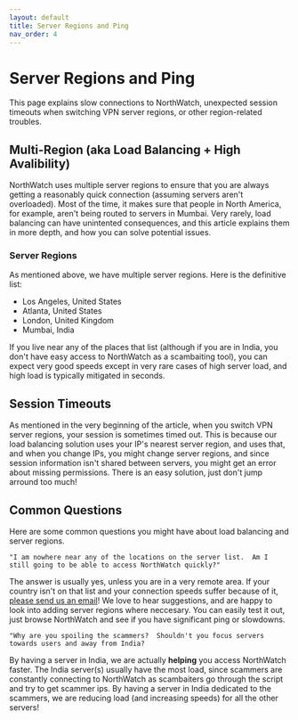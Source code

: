 ```yaml
---
layout: default
title: Server Regions and Ping
nav_order: 4
---
```


# Server Regions and Ping
This page explains slow connections to NorthWatch, unexpected session timeouts when switching VPN server regions, or other region-related troubles.

## Multi-Region (aka Load Balancing + High Avalibility)
NorthWatch uses multiple server regions to ensure that you are always getting a reasonably quick connection (assuming servers aren't overloaded).  Most of the time, it makes sure that people in North America, for example, aren't being routed to servers in Mumbai.  Very rarely, load balancing can have unintented consequences, and this article explains them in more depth, and how you can solve potential issues.

### Server Regions
As mentioned above, we have multiple server regions.  Here is the definitive list:

* Los Angeles, United States
* Atlanta, United States
* London, United Kingdom
* Mumbai, India

If you live near any of the places that list (although if you are in India, you don't have easy access to NorthWatch as a scambaiting tool), you can expect very good speeds except in very rare cases of high server load, and high load is typically mitigated in seconds.

## Session Timeouts
As mentioned in the very beginning of the article, when you switch VPN server regions, your session is sometimes timed out. This is because our load balancing solution uses your IP's nearest server region, and uses that, and when you change IPs, you might change server regions, and since session information isn't shared between servers, you might get an error about missing permissions.  There is an easy solution, just don't jump arround too much!

## Common Questions
Here are some common questions you might have about load balancing and server regions.

```
"I am nowhere near any of the locations on the server list.  Am I still going to be able to access NorthWatch quickly?"
```
The answer is usually yes, unless you are in a very remote area.  If your country isn't on that list and your connection speeds suffer because of it, [please send us an email](mailto:help@northbaits.com)!  We love to hear suggestions, and are happy to look into adding server regions where neccesary.  You can easily test it out, just browse NorthWatch and see if you have significant ping or slowdowns.

```
"Why are you spoiling the scammers?  Shouldn't you focus servers towards users and away from India?
```
By having a server in India, we are actually **helping** you access NorthWatch faster.  The India server(s) usually have the most load, since scammers are constantly connecting to NorthWatch as scambaiters go through the script and try to get scammer ips.  By having a server in India dedicated to the scammers, we are reducing load (and increasing speeds) for all the other servers!
